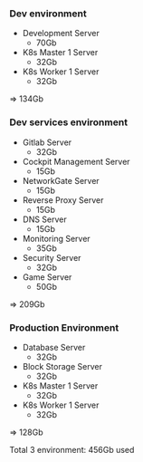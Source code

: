 ### Dev environment

+ Development Server
	+ 70Gb
+ K8s Master 1 Server
	+ 32Gb
+ K8s Worker 1 Server
	+ 32Gb

=> 134Gb

### Dev services environment

+ Gitlab Server
	+ 32Gb
+ Cockpit Management Server
	+ 15Gb
+ NetworkGate Server
	+ 15Gb
+ Reverse Proxy Server
	+ 15Gb
+ DNS Server
	+ 15Gb
+ Monitoring Server
	+ 35Gb
+ Security Server
	+ 32Gb
+ Game Server
	+ 50Gb

=> 209Gb
### Production Environment

+ Database Server
	+ 32Gb
+ Block Storage Server
	+ 32Gb
+ K8s Master 1 Server
	+ 32Gb
+ K8s Worker 1 Server
	+ 32Gb

=> 128Gb

Total 3 environment: 456Gb used